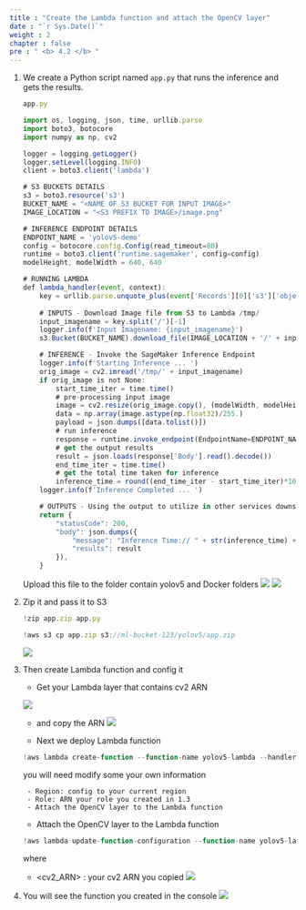 ```yaml
---
title : "Create the Lambda function and attach the OpenCV layer"
date : "`r Sys.Date()`"
weight : 2
chapter : false
pre : " <b> 4.2 </b> "
---
```



1. We create a Python script named ```app.py``` that runs the inference and gets the results. 
    
    ```jsx
    app.py
    ```
    
    ```jsx
    import os, logging, json, time, urllib.parse
    import boto3, botocore
    import numpy as np, cv2
    
    logger = logging.getLogger()
    logger.setLevel(logging.INFO)
    client = boto3.client('lambda')
    
    # S3 BUCKETS DETAILS
    s3 = boto3.resource('s3')
    BUCKET_NAME = "<NAME OF S3 BUCKET FOR INPUT IMAGE>"
    IMAGE_LOCATION = "<S3 PREFIX TO IMAGE>/image.png"
    
    # INFERENCE ENDPOINT DETAILS
    ENDPOINT_NAME = 'yolov5-demo'
    config = botocore.config.Config(read_timeout=80)
    runtime = boto3.client('runtime.sagemaker', config=config)
    modelHeight, modelWidth = 640, 640
    
    # RUNNING LAMBDA
    def lambda_handler(event, context):
        key = urllib.parse.unquote_plus(event['Records'][0]['s3']['object']['key'], encoding='utf-8')
        
        # INPUTS - Download Image file from S3 to Lambda /tmp/
        input_imagename = key.split('/')[-1]
        logger.info(f'Input Imagename: {input_imagename}')
        s3.Bucket(BUCKET_NAME).download_file(IMAGE_LOCATION + '/' + input_imagename, '/tmp/' + input_imagename)
    
        # INFERENCE - Invoke the SageMaker Inference Endpoint
        logger.info(f'Starting Inference ... ')
        orig_image = cv2.imread('/tmp/' + input_imagename)
        if orig_image is not None:
            start_time_iter = time.time()
            # pre-processing input image
            image = cv2.resize(orig_image.copy(), (modelWidth, modelHeight), interpolation = cv2.INTER_AREA)
            data = np.array(image.astype(np.float32)/255.)
            payload = json.dumps([data.tolist()])
            # run inference
            response = runtime.invoke_endpoint(EndpointName=ENDPOINT_NAME, ContentType='application/json', Body=payload)
            # get the output results
            result = json.loads(response['Body'].read().decode())
            end_time_iter = time.time()
            # get the total time taken for inference
            inference_time = round((end_time_iter - start_time_iter)*100)/100
        logger.info(f'Inference Completed ... ')
    
        # OUTPUTS - Using the output to utilize in other services downstream
        return {
            "statusCode": 200,
            "body": json.dumps({
                "message": "Inference Time:// " + str(inference_time) + " seconds.",
                "results": result
            }),
        }
    ```
    Upload this file to the folder contain yolov5 and Docker folders
    ![](/images/lambda/004.png)
    ![](/images/lambda/009.png)
    
2. Zip it and pass it to S3
    
    ```jsx
    !zip app.zip app.py
    ```
    
    ```jsx
    !aws s3 cp app.zip s3://ml-bucket-123/yolov5/app.zip
    ```
    
    ![](/images/lambda/zipapp.png)
    
3. Then create Lambda function and config it
    - Get your Lambda layer that contains cv2 ARN
  
    ![](/images/lambda/cv2.png)
    
    - and copy the ARN
    ![](/images/lambda/cv2_2.png)

    - Next we deploy Lambda function
    
    ```jsx
    !aws lambda create-function --function-name yolov5-lambda --handler app.lambda_handler --region ap-southeast-2 --runtime python3.7 --environment '{"Variables":{"BUCKET_NAME":"$BUCKET_NAME", "S3_KEY":"$S3_KEY"}}' --code S3Bucket=ml-bucket-123,S3Key="yolov5/app.zip" --role arn:aws:iam::974837768594:role/service-role/AmazonSageMaker-ExecutionRole-20230827T044926
    ```
    
    you will need modify some your own information
    
        - Region: config to your current region
        - Role: ARN your role you created in 1.3
        - Attach the OpenCV layer to the Lambda function

    - Attach the OpenCV layer to the Lambda function
    
    ```jsx
    !aws lambda update-function-configuration --function-name yolov5-lambda --layers <cv2_ARN>
    ```
    
    where 
    
    - <cv2_ARN> : your cv2 ARN you copied
![](/images/lambda/010.png)

4. You will see the function you created in the console
![](/images/lambda/011.png)